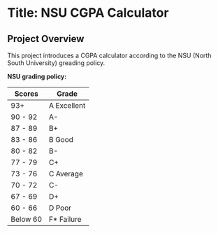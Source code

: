# Title: NSU CGPA Calculator
## Project Overview
This project introduces a CGPA calculator according to the NSU (North South University) greading policy.

**NSU grading policy:**

| Scores | Grade |
| --- | --- |
| 93+ | A Excellent |
| 90 - 92 | A- |
| 87 - 89 | B+ |
| 83 - 86 | B Good |
| 80 - 82 | B- |
| 77 - 79 | C+ |
| 73 - 76 | C Average |
| 70 - 72 | C- |
| 67 - 69 | D+ |
| 60 - 66 | D Poor |
| Below 60 | F* Failure |
